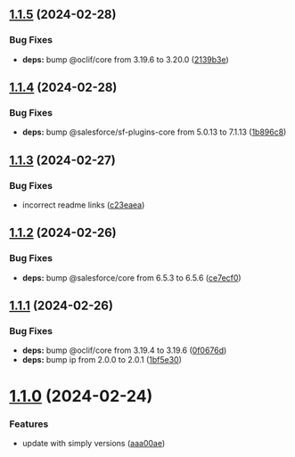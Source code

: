 ## [1.1.5](https://github.com/SimplySF/simply-data/compare/1.1.4...1.1.5) (2024-02-28)


### Bug Fixes

* **deps:** bump @oclif/core from 3.19.6 to 3.20.0 ([2139b3e](https://github.com/SimplySF/simply-data/commit/2139b3ea9b2badb9f938ee594db37969ad8d3c16))



## [1.1.4](https://github.com/SimplySF/simply-data/compare/1.1.3...1.1.4) (2024-02-28)


### Bug Fixes

* **deps:** bump @salesforce/sf-plugins-core from 5.0.13 to 7.1.13 ([1b896c8](https://github.com/SimplySF/simply-data/commit/1b896c8b93ca48a00e439606c3dcf377a908dab2))



## [1.1.3](https://github.com/SimplySF/simply-data/compare/1.1.2...1.1.3) (2024-02-27)


### Bug Fixes

* incorrect readme links ([c23eaea](https://github.com/SimplySF/simply-data/commit/c23eaea935898034de6da19d010aec55b1544cd5))



## [1.1.2](https://github.com/SimplySF/simply-data/compare/1.1.1...1.1.2) (2024-02-26)


### Bug Fixes

* **deps:** bump @salesforce/core from 6.5.3 to 6.5.6 ([ce7ecf0](https://github.com/SimplySF/simply-data/commit/ce7ecf06d14b7698c0bc4efc1565d1496ead8958))



## [1.1.1](https://github.com/SimplySF/simply-data/compare/1.1.0...1.1.1) (2024-02-26)


### Bug Fixes

* **deps:** bump @oclif/core from 3.19.4 to 3.19.6 ([0f0676d](https://github.com/SimplySF/simply-data/commit/0f0676d3d88ccdcb6e02efbe51f7cff01d6fde42))
* **deps:** bump ip from 2.0.0 to 2.0.1 ([1bf5e30](https://github.com/SimplySF/simply-data/commit/1bf5e3056cdfb9382055c518163baad210af4199))



# [1.1.0](https://github.com/SimplySF/simply-data/compare/aaa00ae32db5b9864e45dbe5d1b42ef2a7ab6837...1.1.0) (2024-02-24)


### Features

* update with simply versions ([aaa00ae](https://github.com/SimplySF/simply-data/commit/aaa00ae32db5b9864e45dbe5d1b42ef2a7ab6837))



